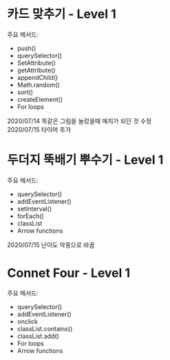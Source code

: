# 카드 맞추기 - Level 1

주요 메서드:    
- push() 
- querySelector()   
- SetAttribute()    
- getAttribute()  
- appendChild()  
- Math.random()  
- sort()   
- createElement() 
- For loops  

2020/07/14 똑같은 그림을 눌렀을때 매치가 되던 것 수정  
2020/07/15 타이머 추가

# 두더지 뚝배기 뿌수기 - Level 1

주요 메서드:  
- querySelector()  
- addEventListener()  
- setInterval()   
- forEach()  
- classList  
- Arrow functions  

2020/07/15 난이도 악몽으로 바꿈

# Connet Four - Level 1

주요 메서드:  
- querySelector()  
- addEventListener()  
- onclick  
- classList.contains()  
- classList.add()  
- For loops  
- Arrow functions  